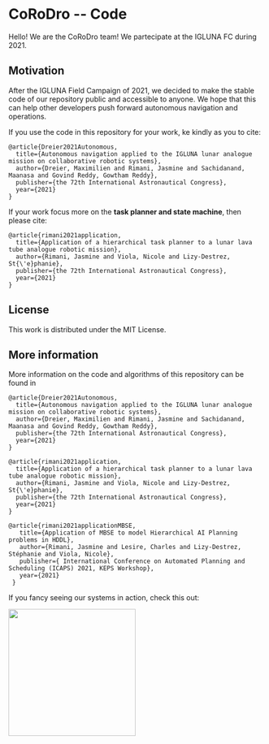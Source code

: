 # CoRoDro -- Code
Hello! We are the CoRoDro team! We partecipate at the IGLUNA FC during 2021.

## Motivation
After the IGLUNA Field Campaign of 2021, we decided to make the stable code of our repository public and accessible to anyone. 
We hope that this can help other developers push forward autonomous navigation and operations. 

If you use the code in this repository for your work, ke kindly as you to cite:
```
@article{Dreier2021Autonomous,
  title={Autonomous navigation applied to the IGLUNA lunar analogue mission on collaborative robotic systems},
  author={Dreier, Maximilien and Rimani, Jasmine and Sachidanand, Maanasa and Govind Reddy, Gowtham Reddy},
  publisher={the 72th International Astronautical Congress},
  year={2021}
}
```
If your work focus more on the **task planner and state machine**, then please cite:
```
@article{rimani2021application,
  title={Application of a hierarchical task planner to a lunar lava tube analogue robotic mission},
  author={Rimani, Jasmine and Viola, Nicole and Lizy-Destrez, St{\'e}phanie},
  publisher={the 72th International Astronautical Congress},
  year={2021}
}
```

## License 
This work is distributed under the MIT License.

## More information
More information on the code and algorithms of this repository can be found in
```
@article{Dreier2021Autonomous,
  title={Autonomous navigation applied to the IGLUNA lunar analogue mission on collaborative robotic systems},
  author={Dreier, Maximilien and Rimani, Jasmine and Sachidanand, Maanasa and Govind Reddy, Gowtham Reddy},
  publisher={the 72th International Astronautical Congress},
  year={2021}
}

@article{rimani2021application,
  title={Application of a hierarchical task planner to a lunar lava tube analogue robotic mission},
  author={Rimani, Jasmine and Viola, Nicole and Lizy-Destrez, St{\'e}phanie},
  publisher={the 72th International Astronautical Congress},
  year={2021}
}

@article{rimani2021applicationMBSE,
   title={Application of MBSE to model Hierarchical AI Planning problems in HDDL},
   author={Rimani, Jasmine and Lesire, Charles and Lizy-Destrez, Stéphanie and Viola, Nicole},
   publisher={ International Conference on Automated Planning and Scheduling (ICAPS) 2021, KEPS Workshop},
   year={2021}
 }

```

If you fancy seeing our systems in action, check this out: 

<a href="https://www.youtube.com/watch?v=HWYhED8Z17Y" title="video text"><img src="https://img.youtube.com/vi/HWYhED8Z17Y/maxresdefault.jpg" width="250" ></a>
